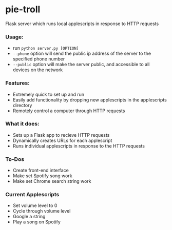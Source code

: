 # pie-troll
Flask server which runs local applescripts in response to HTTP requests

### Usage:
- run `python server.py [OPTION]`
- `--phone` option will send the public ip address of the server to the specified phone number
- `--public` option will make the server public, and accessible to all devices on the network

### Features:
- Extremely quick to set up and run
- Easily add functionality by dropping new applescripts in the applescripts directory
- Remotely control a computer through HTTP requests

### What it does:
- Sets up a Flask app to recieve HTTP requests
- Dynamically creates URLs for each applescript
- Runs individual applescripts in response to the HTTP requests

### To-Dos
- Create front-end interface
- Make set Spotify song work
- Make set Chrome search string work

### Current Applescripts
- Set volume level to 0
- Cycle through volume level
- Google a string
- Play a song on Spotify

